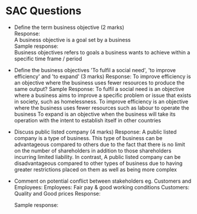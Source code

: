 # SAC Questions
- Define the term business objective (2 marks)		
	Response:			
		A business objective is a goal set by a business 		
	Sample response: 			
		Business objectives refers to goals a business wants to achieve within a specific time frame / period 

- Define the business objectives 'To fulfil a social need', 'to improve efficiency' and 'to expand' (3 marks)
	Response:
		To improve efficiency is an objective where the business uses fewer resources to produce the same output?
	Sample Response:
		To fulfil a social need is an objective where a business aims to improve a specific problem or issue that exists in society, such as homelessness. To improve efficiency is an objective where the business uses fewer resources such as labour to operate the business
		To expand is an objective when the business will take its operation with the intent to establish itself in other countries
		
-  Discuss public listed company (4 marks)
	Response:
		A public listed company is a type of business. This type of business can be advantageous compared to others due to the fact that there is no limit on the number of shareholders in addition to those shareholders incurring limited liability. In contrast, A public listed company can be disadvantageous compared to other types of business due to having greater restrictions placed on them as well as being more complex

- Comment on potential conflict between stakeholders
	eg. Customers and Employees:
		Employees: Fair pay & good working conditions
		Customers: Quality and Good prices
	Response:
		
	Sample response:

